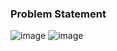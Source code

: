 ### Problem Statement

![image](https://user-images.githubusercontent.com/36649115/39859469-d06c6072-53ee-11e8-8be1-7cba9ba7ad98.png)
![image](https://user-images.githubusercontent.com/36649115/39859483-e13cdb2a-53ee-11e8-96fd-ea48829e13bf.png)
